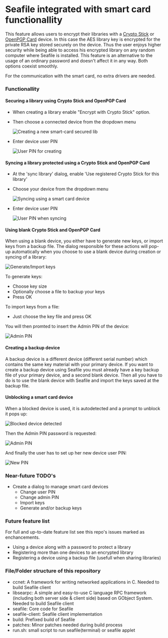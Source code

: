 Seafile integrated with smart card functionallity
=================================================

This feature allows users to encrypt their libraries with a [Crypto Stick](http://crypto-stick.com/) or [OpenPGP Card](http://g10code.com/p-card.html) device. In this case the AES library key is encrypted for the private RSA key stored securely on the device. Thus the user enjoys higher security while being able to access his encrypted library on any random computer where Seafile is installed. This feature is an alternative to the usage of an ordinary password and doesn't affect it in any way. Both options coexist smoothly.

For the communication with the smart card, no extra drivers are needed.

### Functionallity

#### Securing a library using Crypto Stick and OpenPGP Card
* When creating a library enable "Encrypt with Crypto Stick" option.
* Then choose a connected device from the dropdown menu

  ![Creating a new smart-card secured lib](https://github.com/ggkitsas/seafile-cryptostick/blob/master/screenshots/create-lib-smart-card.png)
* Enter device user PIN

  ![User PIN for creating](https://github.com/ggkitsas/seafile-cryptostick/blob/master/screenshots/create-lib-smart-card-user-pin.png)


#### Syncing a library protected using a Crypto Stick and OpenPGP Card
* At the 'sync library' dialog, enable 'Use registered Crypto Stick for this library'
* Choose your device from the dropdown menu

  ![Syncing using a smart card device](https://github.com/ggkitsas/seafile-cryptostick/blob/master/screenshots/sync-lib-smart-card.png)
* Enter device user PIN

  ![User PIN when syncing](https://github.com/ggkitsas/seafile-cryptostick/blob/master/screenshots/sync-lib-smart-card-user-pin.png)

#### Using blank Crypto Stick and OpenPGP Card
When using a blank device, you either have to generate new keys, or import keys from a backup file. The dialog responsible for these actions will pop-up automatically when you choose to use a blank device during creation or syncing of a library:

![Generate/Import keys](https://github.com/ggkitsas/seafile-cryptostick/blob/master/screenshots/generate-import-key.png)

To generate keys:
* Choose key size
* Optionally choose a file to backup your keys
* Press OK

To import keys from a file:
* Just choose the key file and press OK

You will then promted to insert the Admin PIN of the device:

![Admin PIN](https://github.com/ggkitsas/seafile-cryptostick/blob/master/screenshots/gen-import-admin-pin.png)

#### Creating a backup device
A backup device is a different device (different serial number) which contains the same key material with your primary device.
If you want to create a backup device using Seafile you must already have a key backup file of your primary device, and a second blank device. Then all you have to do is to use the blank device with Seafile and import the keys saved at the backup file. 


#### Unblocking a smart card device
When a blocked device is used, it is autodetected and a prompt to unblock it pops up:

![Blocked device detected](https://github.com/ggkitsas/seafile-cryptostick/blob/master/screenshots/device-blocked.png)

Then the Admin PIN password is requested:

![Admin PIN](https://github.com/ggkitsas/seafile-cryptostick/blob/master/screenshots/admin-pin.png)

And finally the user has to set up her new device user PIN:

![New PIN](https://github.com/ggkitsas/seafile-cryptostick/blob/master/screenshots/new-user-pin.png)


### Near-future TODO's
* Create a dialog to manage smart card devices
  * Change user PIN
  * Change admin PIN
  * Import keys
  * Generate and/or backup keys


### Future feature list
For full and up-to-date feature list see this repo's issues marked as enchancements.

* Using a device along with a password to protect a library
* Registering more than one devices to an encrypted library
* Registering a device using a backup file (usefull when sharing libraries)

### File/Folder structure of this repository
* ccnet:
A framework for writing networked applications in C. Needed to build Seafile client
* libsearpc:
A simple and easy-to-use C language RPC framework (including both server side & client side) based on GObject System. Needed to build Seafile client
* seafile:
Core code for Seafile
* seafile-client:
Seafile client implementation
* build:
Prefixed build of Seafile
* patches:
Minor patches needed during build process
* run.sh:
small script to run seafile(terminal) or seafile applet
